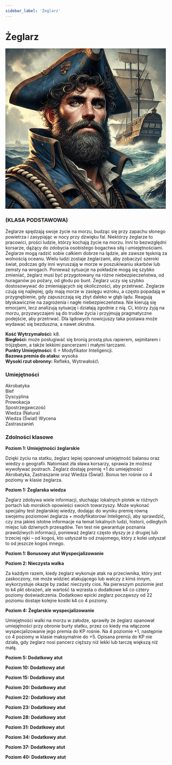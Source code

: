 ```yaml
---
sidebar_label: 'Żeglarz'
---
```



# Żeglarz

![Żeglarz](../../../static/img/wiki/wiki-klasy/zeglarz.png)

### (KLASA PODSTAWOWA)
Żeglarze spędzają swoje życie na morzu, budząc się przy zapachu słonego powietrza i zasypiając w nocy przy dźwięku fal. Niektórzy żeglarze to pracowici, prości ludzie, którzy kochają życie na morzu. Inni to bezwzględni korsarze, dążący do zdobycia osobistego bogactwa siłą i umiejętnościami. Żeglarze mogą radzić sobie całkiem dobrze na lądzie, ale zawsze tęsknią za wolnością oceanu. Wielu ludzi zostaje żeglarzami, aby zobaczyć szeroki świat, podczas gdy inni wyruszają w morze w poszukiwaniu skarbów lub zemsty na wrogach. Ponieważ sytuacje na pokładzie mogą się szybko zmieniać, żeglarz musi być przygotowany na różne niebezpieczeństwa, od huraganów po pożary, od głodu po bunt. Żeglarz uczy się szybko dostosowywać do zmieniających się okoliczności, aby przetrwać. Żeglarze czują się najlepiej, gdy mają morze w zasięgu wzroku, a często popadają w przygnębienie, gdy zapuszczają się zbyt daleko w głąb lądu. Reagują błyskawicznie na zagrożenia i nagłe niebezpieczeństwa. Nie kierują się emocjami, lecz analizują sytuację i działają zgodnie z nią. Ci, którzy żyją na morzu, przyzwyczajeni są do trudów życia i przyjmują pragmatyczne podejście, aby przetrwać. Dla lądowych nowicjuszy taka postawa może wydawać się bezduszna, a nawet okrutna.


**Kość Wytrzymałości:** k8.\
**Biegłości:** może posługiwać się bronią prostą plus rapierem, sejmitarem i trójzębem, a także lekkimi pancerzami i małymi tarczami.\
**Punkty Umiejętności:** 6 + Modyfikator Inteligencji.\
**Bazowa premia do ataku:** wysoka\
**Wysoki rzut obronny:** Refleks, Wytrwałość\


### Umiejętności
Akrobatyka\
Blef\
Dyscyplina\
Prowokacja\
Spostrzegawczość\
Wiedza (Natura)\
Wiedza (Świat)
Wycena\
Zastraszanie\


### Zdolności klasowe

**Poziom 1: Umiejętności żeglarskie**

Dzięki życiu na statku, żeglarz lepiej opanował umiejętność balansu oraz wiedzy o geografii. Natomiast zła sława korsarzy, sprawia że możesz wywoływać postrach. Żeglarz dostaję premię +1 do umiejętności Akrobatyka, Zastraszanie oraz Wiedza (Świat). Bonus ten rośnie co 4 poziomy w klasie żeglarza.

**Poziom 1: Żeglarska wiedza**

Żeglarz zdobywa wiele informacji, słuchając lokalnych plotek w różnych portach lub morskich opowieści swoich towarzyszy. Może wykonać specjalny test żeglarskiej wiedzy, dodając do wyniku premię równą swojemu poziomowi żeglarza + modyfikatorowi Inteligencji, aby sprawdzić, czy zna jakieś istotne informacje na temat lokalnych ludzi, historii, odległych miejsc lub dziwnych przesądów.
Ten test nie gwarantuje poznania prawdziwych informacji, ponieważ żeglarz często słyszy je z drugiej lub trzeciej ręki – od kogoś, kto usłyszał to od znajomego, który z kolei usłyszał to od jeszcze kogoś innego.

**Poziom 1: Bonusowy atut Wyspecjalizowanie**

**Poziom 2: Nieczysta walka**

Za każdym razem, kiedy żeglarz wykonuje atak na przeciwnika, który jest zaskoczony, nie może widzieć atakującego lub walczy z kimś innym, wykorzystuje okazje by zadać nieczysty cios. Na pierwszym poziomie jest to k4 pkt obrażeń, ale wartość ta wzrasta o dodatkowe k4 co cztery poziomy doświadczenia. Dodatkowo epicki zeglarz począwszy od 22 poziomu dostaje kolejne kostki k4 co 4 poziomy.

**Poziom 4: Żeglarskie wyspecjalizowanie**

Umiejętności walki na morzu w załodze, sprawiły że żeglarz opanował umiejętności przy obronie burty statku, przez co kiedy ma włączone wyspecjalizowanie jego premia do KP rośnie. Na 4 poziomie +1, następnie co 4 poziomy w klasie maksymalnie do +5. Opisana premia do KP nie działa, gdy żeglarz nosi pancerz cięższy niż lekki lub tarczę większą niż małą.

**Poziom 5: Dodatkowy atut**

**Poziom 10: Dodatkowy atut**

**Poziom 15: Dodatkowy atut**

**Poziom 20: Dodatkowy atut**

**Poziom 22: Dodatkowy atut**

**Poziom 23: Dodatkowy atut**

**Poziom 28: Dodatkowy atut**

**Poziom 31: Dodatkowy atut**

**Poziom 34: Dodatkowy atut**

**Poziom 37: Dodatkowy atut**

**Poziom 40: Dodatkowy atut**
